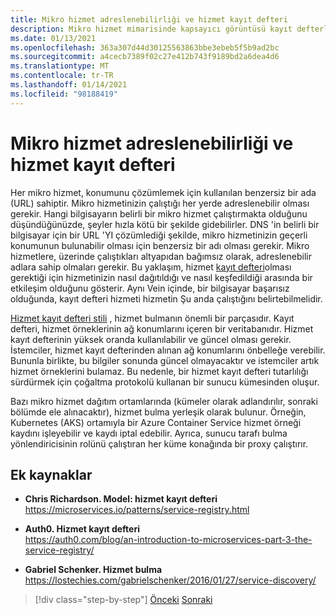 ```yaml
---
title: Mikro hizmet adreslenebilirliği ve hizmet kayıt defteri
description: Mikro hizmet mimarisinde kapsayıcı görüntüsü kayıt defterlerinin rolünü anlayın.
ms.date: 01/13/2021
ms.openlocfilehash: 363a307d44d30125563863bbe3ebeb5f5b9ad2bc
ms.sourcegitcommit: a4cecb7389f02c27e412b743f9189bd2a6dea4d6
ms.translationtype: MT
ms.contentlocale: tr-TR
ms.lasthandoff: 01/14/2021
ms.locfileid: "98188419"
---
```

# <a name="microservices-addressability-and-the-service-registry"></a>Mikro hizmet adreslenebilirliği ve hizmet kayıt defteri

Her mikro hizmet, konumunu çözümlemek için kullanılan benzersiz bir ada (URL) sahiptir. Mikro hizmetinizin çalıştığı her yerde adreslenebilir olması gerekir. Hangi bilgisayarın belirli bir mikro hizmet çalıştırmakta olduğunu düşündüğünüzde, şeyler hızla kötü bir şekilde gidebilirler. DNS 'in belirli bir bilgisayar için bir URL 'YI çözümlediği şekilde, mikro hizmetinizin geçerli konumunun bulunabilir olması için benzersiz bir adı olması gerekir. Mikro hizmetlere, üzerinde çalıştıkları altyapıdan bağımsız olarak, adreslenebilir adlara sahip olmaları gerekir. Bu yaklaşım, hizmet [kayıt defteri](https://microservices.io/patterns/service-registry.html)olması gerektiği için hizmetinizin nasıl dağıtıldığı ve nasıl keşfedildiği arasında bir etkileşim olduğunu gösterir. Aynı Vein içinde, bir bilgisayar başarısız olduğunda, kayıt defteri hizmeti hizmetin Şu anda çalıştığını belirtebilmelidir.

[Hizmet kayıt defteri stili](https://microservices.io/patterns/service-registry.html) , hizmet bulmanın önemli bir parçasıdır. Kayıt defteri, hizmet örneklerinin ağ konumlarını içeren bir veritabanıdır. Hizmet kayıt defterinin yüksek oranda kullanılabilir ve güncel olması gerekir. İstemciler, hizmet kayıt defterinden alınan ağ konumlarını önbelleğe verebilir. Bununla birlikte, bu bilgiler sonunda güncel olmayacaktır ve istemciler artık hizmet örneklerini bulamaz. Bu nedenle, bir hizmet kayıt defteri tutarlılığı sürdürmek için çoğaltma protokolü kullanan bir sunucu kümesinden oluşur.

Bazı mikro hizmet dağıtım ortamlarında (kümeler olarak adlandırılır, sonraki bölümde ele alınacaktır), hizmet bulma yerleşik olarak bulunur. Örneğin, Kubernetes (AKS) ortamıyla bir Azure Container Service hizmet örneği kaydını işleyebilir ve kaydı iptal edebilir. Ayrıca, sunucu tarafı bulma yönlendiricisinin rolünü çalıştıran her küme konağında bir proxy çalıştırır.

## <a name="additional-resources"></a>Ek kaynaklar

- **Chris Richardson. Model: hizmet kayıt defteri** \
  <https://microservices.io/patterns/service-registry.html>

- **Auth0. Hizmet kayıt defteri** \
  <https://auth0.com/blog/an-introduction-to-microservices-part-3-the-service-registry/>

- **Gabriel Schenker. Hizmet bulma** \
  <https://lostechies.com/gabrielschenker/2016/01/27/service-discovery/>

>[!div class="step-by-step"]
>[Önceki](maintain-microservice-apis.md) 
> [Sonraki](microservice-based-composite-ui-shape-layout.md)
